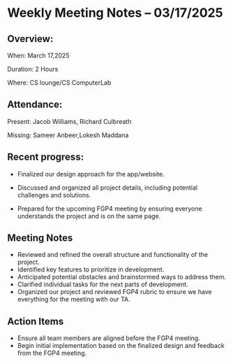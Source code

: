 # Weekly Meeting Notes – 03/17/2025

## Overview:
When: March 17,2025

Duration: 2 Hours

Where: CS lounge/CS ComputerLab

## Attendance:
Present: Jacob Williams, Richard Culbreath

Missing: Sameer Anbeer,Lokesh Maddana

## Recent progress:
- Finalized our design approach for the app/website.

- Discussed and organized all project details, including potential challenges and solutions.

- Prepared for the upcoming FGP4 meeting by ensuring everyone understands the project and is on the same page.

## Meeting Notes
- Reviewed and refined the overall structure and functionality of the project.
- Identified key features to prioritize in development.
- Anticipated potential obstacles and brainstormed ways to address them.
- Clarified individual tasks for the next parts of development.
- Organized our project and reviewed FGP4 rubric to ensure we have everything for the meeting with our TA.

## Action Items
- Ensure all team members are aligned before the FGP4 meeting.
- Begin initial implementation based on the finalized design and feedback from the FGP4 meeting.